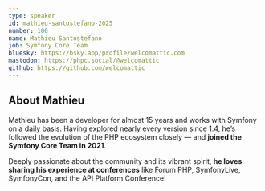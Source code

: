 ```yaml
---
type: speaker
id: mathieu-santostefano-2025
number: 100
name: Mathieu Santostefano
job: Symfony Core Team
bluesky: https://bsky.app/profile/welcomattic.com
mastodon: https://phpc.social/@welcomattic
github: https://github.com/welcomattic
---
```


## About Mathieu

Mathieu has been a developer for almost 15 years and works with Symfony on a daily basis. Having explored nearly every version since 1.4, he’s followed the evolution of the PHP ecosystem closely — and **joined the Symfony Core Team in 2021**.

Deeply passionate about the community and its vibrant spirit, **he loves sharing his experience at conferences** like Forum PHP, SymfonyLive, SymfonyCon, and the API Platform Conference!
